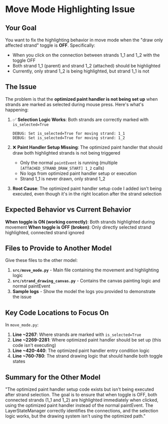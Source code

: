# Move Mode Highlighting Issue

## Your Goal

You want to fix the highlighting behavior in move mode when the "draw only affected strand" toggle is **OFF**. Specifically:

- When you click on the connection between strands 1_1 and 1_2 with the toggle OFF
- Both strand 1_1 (parent) and strand 1_2 (attached) should be highlighted
- Currently, only strand 1_2 is being highlighted, but strand 1_1 is not

## The Issue

The problem is that the **optimized paint handler is not being set up** when strands are marked as selected during mouse press. Here's what's happening:

1. ✅ **Selection Logic Works**: Both strands are correctly marked with `is_selected=True`
   ```
   DEBUG: Set is_selected=True for moving strand: 1_1
   DEBUG: Set is_selected=True for moving strand: 1_2
   ```

2. ❌ **Paint Handler Setup Missing**: The optimized paint handler that should draw both highlighted strands is not being triggered
   - Only the normal `paintEvent` is running (multiple `[ATTACHED_STRAND_DRAW_START] 1_2` calls)
   - No logs from optimized paint handler setup or execution
   - Strand 1_1 is never drawn, only strand 1_2

3. **Root Cause**: The optimized paint handler setup code I added isn't being executed, even though it's in the right location after the strand selection

## Expected Behavior vs Current Behavior

**When toggle is ON (working correctly)**: Both strands highlighted during movement
**When toggle is OFF (broken)**: Only directly selected strand highlighted, connected strand ignored

## Files to Provide to Another Model

Give these files to the other model:

1. **`src/move_mode.py`** - Main file containing the movement and highlighting logic
2. **`src/strand_drawing_canvas.py`** - Contains the canvas painting logic and normal paintEvent
3. **Sample logs** - Show the model the logs you provided to demonstrate the issue

## Key Code Locations to Focus On

In `move_mode.py`:

1. **Line ~2267**: Where strands are marked with `is_selected=True` 
2. **Line ~2269-2281**: Where optimized paint handler should be set up (this code isn't executing)
3. **Line ~420-440**: The optimized paint handler entry condition logic
4. **Line ~760-780**: The strand drawing logic that should handle both toggle states

## Summary for the Other Model

"The optimized paint handler setup code exists but isn't being executed after strand selection. The goal is to ensure that when toggle is OFF, both connected strands (1_1 and 1_2) are highlighted immediately when clicked, using the optimized paint handler instead of the normal paintEvent. The LayerStateManager correctly identifies the connections, and the selection logic works, but the drawing system isn't using the optimized path."